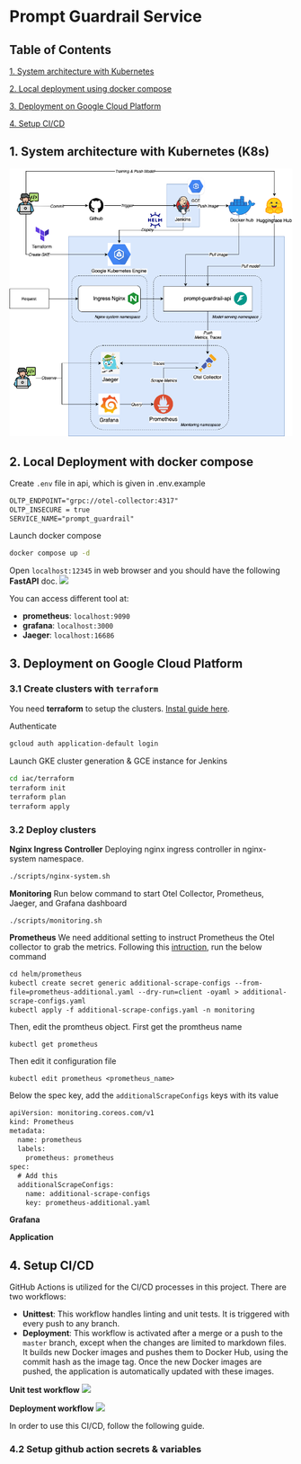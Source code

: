 # Prompt Guardrail Service

## Table of Contents

[1. System architecture with Kubernetes](#1-system-architecture-with-kubernetes-k8s)

[2. Local deployment using docker compose](#2-local-deployment-with-docker-compose)

[3. Deployment on Google Cloud Platform](#3-deployment-on-google-cloud-platform)

[4. Setup CI/CD](#4-setup-cicd)


## 1. System architecture with Kubernetes (K8s)
![](assets/archi.png)

## 2. Local Deployment with docker compose

Create `.env` file in api, which is given in .env.example
```
OLTP_ENDPOINT="grpc://otel-collector:4317"
OLTP_INSECURE = true
SERVICE_NAME="prompt_guardrail"
```

Launch docker compose
```bash
docker compose up -d
```

Open `localhost:12345` in web browser and you should have the following **FastAPI** doc.
![](images/fastapi_doc.png)

You can access different tool at:
- **prometheus**: `localhost:9090`
- **grafana**: `localhost:3000`
- **Jaeger**: `localhost:16686`


## 3. Deployment on Google Cloud Platform


### 3.1 Create clusters with `terraform`
You need **terraform** to setup the clusters. [Instal guide here](https://computingforgeeks.com/how-to-install-terraform-on-ubuntu/).

Authenticate
```bash
gcloud auth application-default login
```
Launch GKE cluster generation & GCE instance for Jenkins
```bash
cd iac/terraform
terraform init
terraform plan
terraform apply
```


### 3.2 Deploy clusters
**Nginx Ingress Controller**
Deploying nginx ingress controller in nginx-system namespace.
```bash
./scripts/nginx-system.sh
```

**Monitoring**
Run below command to start Otel Collector, Prometheus, Jaeger, and Grafana dashboard
```
./scripts/monitoring.sh
```

**Prometheus**
We need additional setting to instruct Prometheus the Otel collector to grab the metrics. Following this [intruction](https://github.com/prometheus-operator/prometheus-operator/blob/main/Documentation/additional-scrape-config.md), run the below command
```
cd helm/prometheus
kubectl create secret generic additional-scrape-configs --from-file=prometheus-additional.yaml --dry-run=client -oyaml > additional-scrape-configs.yaml
kubectl apply -f additional-scrape-configs.yaml -n monitoring
```

Then, edit the promtheus object. First get the promtheus name
```
kubectl get prometheus
```
Then edit it configuration file

```
kubectl edit prometheus <prometheus_name>
```

Below the spec key, add the `additionalScrapeConfigs` keys with its value
```
apiVersion: monitoring.coreos.com/v1
kind: Prometheus
metadata:
  name: prometheus
  labels:
    prometheus: prometheus
spec:
  # Add this
  additionalScrapeConfigs:
    name: additional-scrape-configs
    key: prometheus-additional.yaml
```


**Grafana**

**Application**


## 4. Setup CI/CD
GitHub Actions is utilized for the CI/CD processes in this project. There are two workflows:

- **Unittest**: This workflow handles linting and unit tests. It is triggered with every push to any branch.
- **Deployment**: This workflow is activated after a merge or a push to the `master` branch, except when the changes are limited to markdown files. It builds new Docker images and pushes them to Docker Hub, using the commit hash as the image tag. Once the new Docker images are pushed, the application is automatically updated with these images.

**Unit test workflow**
![](images/workflow-unittest.png)

**Deployment workflow**
![](images/workflow-deployment.png)

In order to use this CI/CD, follow the following guide.

### 4.2 Setup github action secrets & variables